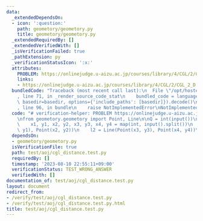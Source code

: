 ```yaml
---
data:
  _extendedDependsOn:
  - icon: ':question:'
    path: geometory/geometory.py
    title: geometory/geometory.py
  _extendedRequiredBy: []
  _extendedVerifiedWith: []
  _isVerificationFailed: true
  _pathExtension: py
  _verificationStatusIcon: ':x:'
  attributes:
    PROBLEM: https://onlinejudge.u-aizu.ac.jp/courses/library/4/CGL/2/CGL_2_D
    links:
    - https://onlinejudge.u-aizu.ac.jp/courses/library/4/CGL/2/CGL_2_D
  bundledCode: "Traceback (most recent call last):\n  File \"/opt/hostedtoolcache/PyPy/3.7.13/x64/site-packages/onlinejudge_verify/documentation/build.py\"\
    , line 71, in _render_source_code_stat\n    bundled_code = language.bundle(stat.path,\
    \ basedir=basedir, options={'include_paths': [basedir]}).decode()\n  File \"/opt/hostedtoolcache/PyPy/3.7.13/x64/site-packages/onlinejudge_verify/languages/python.py\"\
    , line 96, in bundle\n    raise NotImplementedError\nNotImplementedError\n"
  code: "# verification-helper: PROBLEM https://onlinejudge.u-aizu.ac.jp/courses/library/4/CGL/2/CGL_2_D\n\
    \nfrom geometory.geometory import Point, Line\n\nQ = int(input())\nfor _ in range(Q):\n\
    \    x1, y1, x2, y2, x3, y3, x4, y4 = map(int, input().split())\n    l1 = Line(Point(x1,\
    \ y1), Point(x2, y2))\n    l2 = Line(Point(x3, y3), Point(x4, y4))\n    print(l1.get_distance_seg_to_seg(l2))\n"
  dependsOn:
  - geometory/geometory.py
  isVerificationFile: true
  path: test/aoj/cgl_distance.test.py
  requiredBy: []
  timestamp: '2023-08-10 22:55:11+09:00'
  verificationStatus: TEST_WRONG_ANSWER
  verifiedWith: []
documentation_of: test/aoj/cgl_distance.test.py
layout: document
redirect_from:
- /verify/test/aoj/cgl_distance.test.py
- /verify/test/aoj/cgl_distance.test.py.html
title: test/aoj/cgl_distance.test.py
---
```

